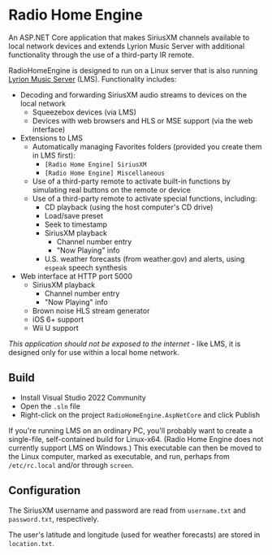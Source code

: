 # Radio Home Engine

An ASP.NET Core application that makes SiriusXM channels available to local
network devices and extends Lyrion Music Server with additional functionality
through the use of a third-party IR remote.

RadioHomeEngine is designed to run on a Linux server that is also running [Lyrion Music Server](https://lyrion.org/) (LMS).
Functionality includes:

* Decoding and forwarding SiriusXM audio streams to devices on the local network
    * Squeezebox devices (via LMS)
    * Devices with web browsers and HLS or MSE support (via the web interface)
* Extensions to LMS
    * Automatically managing Favorites folders (provided you create them in LMS first):
        * `[Radio Home Engine] SiriusXM`
        * `[Radio Home Engine] Miscellaneous`
    * Use of a third-party remote to activate built-in functions by simulating real buttons on the remote or device
    * Use of a third-party remote to activate special functions, including:
        * CD playback (using the host computer's CD drive)
        * Load/save preset
        * Seek to timestamp
        * SiriusXM playback
            * Channel number entry
            * "Now Playing" info
        * U.S. weather forecasts (from weather.gov) and alerts, using `espeak` speech synthesis
* Web interface at HTTP port 5000
    * SiriusXM playback
        * Channel number entry
        * "Now Playing" info
    * Brown noise HLS stream generator
    * iOS 6+ support
    * Wii U support

*This application should not be exposed to the internet* - like LMS, it is designed only for use within a local home network.

## Build

* Install Visual Studio 2022 Community
* Open the `.sln` file
* Right-click on the project `RadioHomeEngine.AspNetCore` and click Publish

If you're running LMS on an ordinary PC, you'll probably want to create a
single-file, self-contained build for Linux-x64. (Radio Home Engine does not
currently support LMS on Windows.) This executable can then be moved to the
Linux computer, marked as executable, and run, perhaps from `/etc/rc.local`
and/or through `screen`.

## Configuration

The SiriusXM username and password are read from `username.txt` and `password.txt`, respectively.

The user's latitude and longitude (used for weather forecasts) are stored in `location.txt`.
